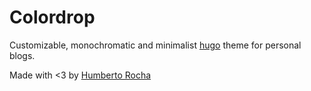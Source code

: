 # Colordrop

Customizable, monochromatic and minimalist [hugo](https://gohugo.io/) theme for personal blogs.

Made with <3 by [Humberto Rocha](https://humberto.io)
